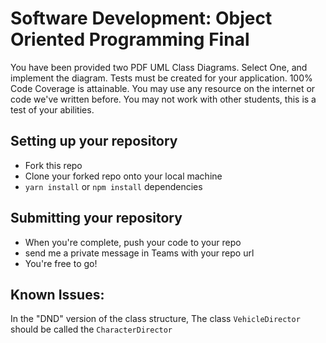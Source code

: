 # Software Development: Object Oriented Programming Final

You have been provided two PDF UML Class Diagrams. Select One, and implement the diagram. 
Tests must be created for your application. 
100% Code Coverage is attainable.
You may use any resource on the internet or code we've written before.
You may not work with other students, this is a test of your abilities.

## Setting up your repository
- Fork this repo
- Clone your forked repo onto your local machine
- `yarn install` or `npm install` dependencies

## Submitting your repository
- When you're complete, push your code to your repo
- send me a private message in Teams with your repo url
- You're free to go!

## Known Issues:
In the "DND" version of the class structure, The class `VehicleDirector` should be called the `CharacterDirector`
